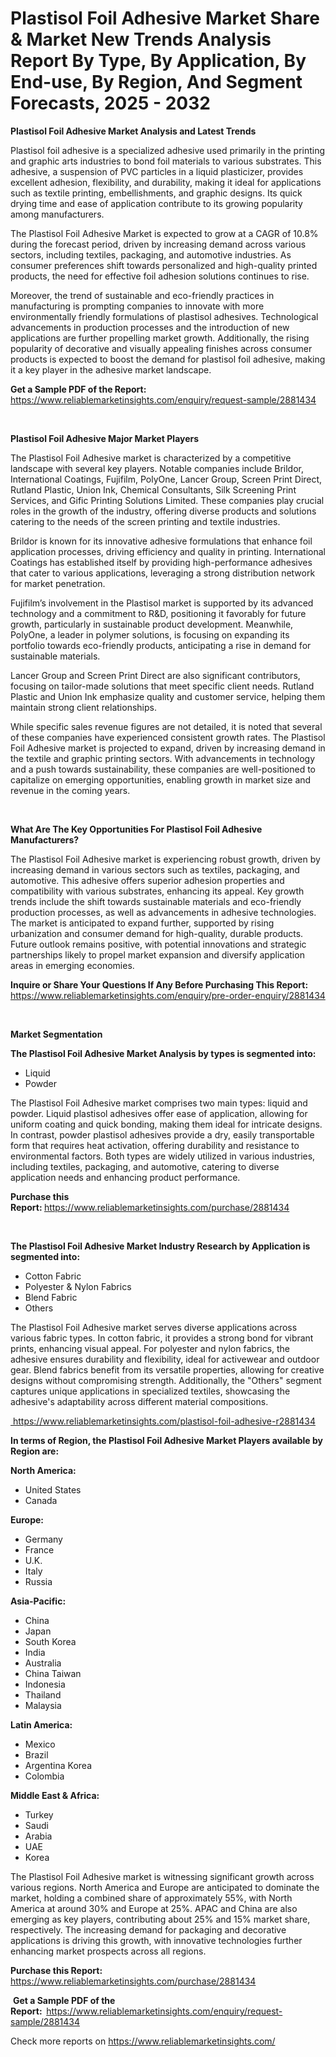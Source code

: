 <p><h1>Plastisol Foil Adhesive Market Share & Market New Trends Analysis Report By Type, By Application, By End-use, By Region, And Segment Forecasts, 2025 - 2032</h1></p><p><strong>Plastisol Foil Adhesive Market Analysis and Latest Trends</strong></p>
<p><p>Plastisol foil adhesive is a specialized adhesive used primarily in the printing and graphic arts industries to bond foil materials to various substrates. This adhesive, a suspension of PVC particles in a liquid plasticizer, provides excellent adhesion, flexibility, and durability, making it ideal for applications such as textile printing, embellishments, and graphic designs. Its quick drying time and ease of application contribute to its growing popularity among manufacturers.</p><p>The Plastisol Foil Adhesive Market is expected to grow at a CAGR of 10.8% during the forecast period, driven by increasing demand across various sectors, including textiles, packaging, and automotive industries. As consumer preferences shift towards personalized and high-quality printed products, the need for effective foil adhesion solutions continues to rise. </p><p>Moreover, the trend of sustainable and eco-friendly practices in manufacturing is prompting companies to innovate with more environmentally friendly formulations of plastisol adhesives. Technological advancements in production processes and the introduction of new applications are further propelling market growth. Additionally, the rising popularity of decorative and visually appealing finishes across consumer products is expected to boost the demand for plastisol foil adhesive, making it a key player in the adhesive market landscape.</p></p>
<p><strong>Get a Sample PDF of the Report:&nbsp;</strong> <a href="https://www.reliablemarketinsights.com/enquiry/request-sample/2881434?utm_campaign=3320&utm_medium=2&utm_source=Github&utm_content=ia&utm_term=12032025&utm_id=plastisol-foil-adhesive">https://www.reliablemarketinsights.com/enquiry/request-sample/2881434</a></p>
<p>&nbsp;</p>
<p><strong>Plastisol Foil Adhesive Major Market Players</strong></p>
<p><p>The Plastisol Foil Adhesive market is characterized by a competitive landscape with several key players. Notable companies include Brildor, International Coatings, Fujifilm, PolyOne, Lancer Group, Screen Print Direct, Rutland Plastic, Union Ink, Chemical Consultants, Silk Screening Print Services, and Gific Printing Solutions Limited. These companies play crucial roles in the growth of the industry, offering diverse products and solutions catering to the needs of the screen printing and textile industries.</p><p>Brildor is known for its innovative adhesive formulations that enhance foil application processes, driving efficiency and quality in printing. International Coatings has established itself by providing high-performance adhesives that cater to various applications, leveraging a strong distribution network for market penetration.</p><p>Fujifilm’s involvement in the Plastisol market is supported by its advanced technology and a commitment to R&D, positioning it favorably for future growth, particularly in sustainable product development. Meanwhile, PolyOne, a leader in polymer solutions, is focusing on expanding its portfolio towards eco-friendly products, anticipating a rise in demand for sustainable materials.</p><p>Lancer Group and Screen Print Direct are also significant contributors, focusing on tailor-made solutions that meet specific client needs. Rutland Plastic and Union Ink emphasize quality and customer service, helping them maintain strong client relationships.</p><p>While specific sales revenue figures are not detailed, it is noted that several of these companies have experienced consistent growth rates. The Plastisol Foil Adhesive market is projected to expand, driven by increasing demand in the textile and graphic printing sectors. With advancements in technology and a push towards sustainability, these companies are well-positioned to capitalize on emerging opportunities, enabling growth in market size and revenue in the coming years.</p></p>
<p>&nbsp;</p>
<p><strong>What Are The Key Opportunities For Plastisol Foil Adhesive Manufacturers?</strong></p>
<p><p>The Plastisol Foil Adhesive market is experiencing robust growth, driven by increasing demand in various sectors such as textiles, packaging, and automotive. This adhesive offers superior adhesion properties and compatibility with various substrates, enhancing its appeal. Key growth trends include the shift towards sustainable materials and eco-friendly production processes, as well as advancements in adhesive technologies. The market is anticipated to expand further, supported by rising urbanization and consumer demand for high-quality, durable products. Future outlook remains positive, with potential innovations and strategic partnerships likely to propel market expansion and diversify application areas in emerging economies.</p></p>
<p><strong>Inquire or Share Your Questions If Any Before Purchasing This Report:</strong> <a href="https://www.reliablemarketinsights.com/enquiry/pre-order-enquiry/2881434?utm_campaign=3320&utm_medium=2&utm_source=Github&utm_content=ia&utm_term=12032025&utm_id=plastisol-foil-adhesive">https://www.reliablemarketinsights.com/enquiry/pre-order-enquiry/2881434</a></p>
<p>&nbsp;</p>
<p><strong>Market Segmentation</strong></p>
<p><strong>The Plastisol Foil Adhesive Market Analysis by types is segmented into:</strong></p>
<p><ul><li>Liquid</li><li>Powder</li></ul></p>
<p><p>The Plastisol Foil Adhesive market comprises two main types: liquid and powder. Liquid plastisol adhesives offer ease of application, allowing for uniform coating and quick bonding, making them ideal for intricate designs. In contrast, powder plastisol adhesives provide a dry, easily transportable form that requires heat activation, offering durability and resistance to environmental factors. Both types are widely utilized in various industries, including textiles, packaging, and automotive, catering to diverse application needs and enhancing product performance.</p></p>
<p><strong>Purchase this Report:&nbsp;</strong><a href="https://www.reliablemarketinsights.com/purchase/2881434?utm_campaign=3320&utm_medium=2&utm_source=Github&utm_content=ia&utm_term=12032025&utm_id=plastisol-foil-adhesive">https://www.reliablemarketinsights.com/purchase/2881434</a></p>
<p>&nbsp;</p>
<p><strong>The Plastisol Foil Adhesive Market Industry Research by Application is segmented into:</strong></p>
<p><ul><li>Cotton Fabric</li><li>Polyester & Nylon Fabrics</li><li>Blend Fabric</li><li>Others</li></ul></p>
<p><p>The Plastisol Foil Adhesive market serves diverse applications across various fabric types. In cotton fabric, it provides a strong bond for vibrant prints, enhancing visual appeal. For polyester and nylon fabrics, the adhesive ensures durability and flexibility, ideal for activewear and outdoor gear. Blend fabrics benefit from its versatile properties, allowing for creative designs without compromising strength. Additionally, the "Others" segment captures unique applications in specialized textiles, showcasing the adhesive's adaptability across different material compositions.</p></p>
<p><a href="https://www.reliablemarketinsights.com/plastisol-foil-adhesive-r2881434?utm_campaign=3320&utm_medium=2&utm_source=Github&utm_content=ia&utm_term=12032025&utm_id=plastisol-foil-adhesive">&nbsp;https://www.reliablemarketinsights.com/plastisol-foil-adhesive-r2881434</a></p>
<p><strong>In terms of Region, the Plastisol Foil Adhesive Market Players available by Region are:</strong></p>
<p>
    <p> <strong> North America: </strong>
        <ul>
            <li>United States</li>
            <li>Canada</li>
        </ul>
        </p> 
    <p> <strong> Europe: </strong>
        <ul>
            <li>Germany</li>
            <li>France</li>
            <li>U.K.</li>
            <li>Italy</li>
            <li>Russia</li>
        </ul>
        </p> 
    <p> <strong> Asia-Pacific: </strong>
        <ul>
            <li>China</li>
            <li>Japan</li>
            <li>South Korea</li>
            <li>India</li>
            <li>Australia</li>
            <li>China Taiwan</li>
            <li>Indonesia</li>
            <li>Thailand</li>
            <li>Malaysia</li>
        </ul>
        </p> 
    <p> <strong> Latin America: </strong>
        <ul>
            <li>Mexico</li>
            <li>Brazil</li>
            <li>Argentina Korea</li>
            <li>Colombia</li>
        </ul>
        </p> 
    <p> <strong> Middle East & Africa: </strong>
        <ul>
            <li>Turkey</li>
            <li>Saudi</li>
            <li>Arabia</li>
            <li>UAE</li>
            <li>Korea</li>
        </ul>
    </p>
    </p>
<p><p>The Plastisol Foil Adhesive market is witnessing significant growth across various regions. North America and Europe are anticipated to dominate the market, holding a combined share of approximately 55%, with North America at around 30% and Europe at 25%. APAC and China are also emerging as key players, contributing about 25% and 15% market share, respectively. The increasing demand for packaging and decorative applications is driving this growth, with innovative technologies further enhancing market prospects across all regions.</p></p>
<p><strong>Purchase this Report: </strong><a href="https://www.reliablemarketinsights.com/purchase/2881434?utm_campaign=3320&utm_medium=2&utm_source=Github&utm_content=ia&utm_term=12032025&utm_id=plastisol-foil-adhesive">https://www.reliablemarketinsights.com/purchase/2881434</a></p>
<p>&nbsp;<strong>Get a Sample PDF of the Report:&nbsp;&nbsp;</strong><a href="https://www.reliablemarketinsights.com/enquiry/request-sample/2881434?utm_campaign=3320&utm_medium=2&utm_source=Github&utm_content=ia&utm_term=12032025&utm_id=plastisol-foil-adhesive">https://www.reliablemarketinsights.com/enquiry/request-sample/2881434</a></p>
<p><strong></strong></p>
<p>Check more reports on <a href="https://www.reliablemarketinsights.com/?utm_campaign=3320&utm_medium=2&utm_source=Github&utm_content=ia&utm_term=12032025&utm_id=plastisol-foil-adhesive">https://www.reliablemarketinsights.com/</a></p>